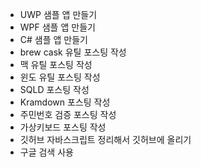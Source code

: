 * UWP 샘플 앱 만들기
* WPF 샘플 앱 만들기
* C# 샘플 앱 만들기
* brew cask 유틸 포스팅 작성
* 맥 유틸 포스팅 작성
* 윈도 유틸 포스팅 작성
* SQLD 포스팅 작성
* Kramdown 포스팅 작성
* 주민번호 검증 포스팅 작성
* 가상키보드 포스팅 작성
* 깃허브 자바스크립트 정리해서 깃허브에 올리기
* 구글 검색 사용